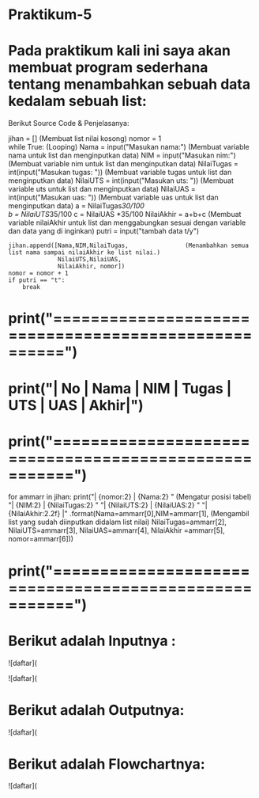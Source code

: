 # Praktikum-5

# Pada praktikum kali ini saya akan membuat program sederhana tentang menambahkan sebuah data kedalam sebuah list:
 Berikut Source Code & Penjelasanya:

jihan = []                                              (Membuat list nilai kosong)
nomor = 1                                               
while True:                                             (Looping)
    Nama = input("Masukan nama:")                       (Membuat variable nama untuk list dan menginputkan data)
    NIM  = input("Masukan nim:")                        (Membuat variable nim untuk list dan menginputkan data)
    NilaiTugas = int(input("Masukan tugas: "))          (Membuat variable tugas untuk list dan menginputkan data)
    NilaiUTS = int(input("Masukan uts: "))              (Membuat variable uts untuk list dan menginputkan data)
    NilaiUAS = int(input("Masukan uas: "))              (Membuat variable uas untuk list dan menginputkan data)
    a = NilaiTugas*30/100                           
    b = NilaiUTS*35/100
    c = NilaiUAS *35/100
    NilaiAkhir = a+b+c                                 (Membuat variable nilaiAkhir untuk list dan menggabungkan sesuai dengan variable                                                           dan data yang di inginkan)
    putri = input("tambah data t/y")                  
    
    jihan.append([Nama,NIM,NilaiTugas,                (Menambahkan semua list nama sampai nilaiAkhir ke list nilai.)
                  NilaiUTS,NilaiUAS,
                  NilaiAkhir, nomor])
    nomor = nomor + 1
    if putri == "t":
        break
# print("=====================================================")
# print("| No |    Nama    |  NIM  | Tugas | UTS |  UAS | Akhir|")
# print("======================================================")
for ammarr in jihan:
    print("| {nomor:2} | {Nama:2} "                     (Mengatur posisi tabel)
          "| {NIM:2} | {NilaiTugas:2} "
          "| {NilaiUTS:2} | {NilaiUAS:2} "
          "| {NilaiAkhir:2.2f} |"
          .format(Nama=ammarr[0],NIM=ammarr[1],         (Mengambil list yang sudah diinputkan didalam list nilai)
                  NilaiTugas=ammarr[2],
                  NilaiUTS=ammarr[3],
                  NilaiUAS=ammarr[4],
                  NilaiAkhir =ammarr[5],
                  nomor=ammarr[6]))
# print("======================================================")

# Berikut adalah Inputnya :

![daftar](

![daftar](

# Berikut adalah Outputnya:

![daftar](

# Berikut adalah Flowchartnya:

![daftar](

